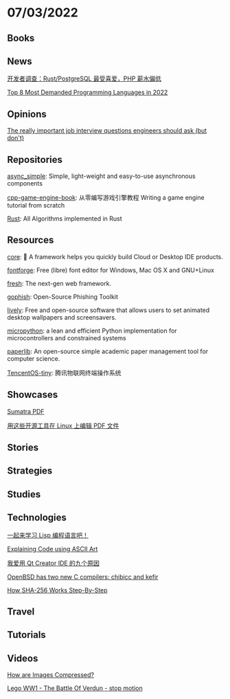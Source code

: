 # 07/03/2022

## Books

## News
[开发者调查：Rust/PostgreSQL 最受喜爱，PHP 薪水偏低](https://www.oschina.net/news/200612/2022-stackoverflow-developer-survey-results)

[Top 8 Most Demanded Programming Languages in 2022](https://www.devjobsscanner.com/blog/top-8-most-demanded-languages-in-2022/)

## Opinions
[The really important job interview questions engineers should ask (but don't)](https://posthog.com/blog/what-to-ask-in-interviews)

## Repositories
[async_simple](https://github.com/alibaba/async_simple): Simple, light-weight and easy-to-use asynchronous components

[cpp-game-engine-book](https://github.com/ThisisGame/cpp-game-engine-book): 从零编写游戏引擎教程 Writing a game engine tutorial from scratch

[Rust](https://github.com/TheAlgorithms/Rust): All Algorithms implemented in Rust

## Resources
[core](https://github.com/opensumi/core): 🚀 A framework helps you quickly build Cloud or Desktop IDE products.

[fontforge](https://github.com/fontforge/fontforge): Free (libre) font editor for Windows, Mac OS X and GNU+Linux

[fresh](https://github.com/denoland/fresh): The next-gen web framework.

[gophish](https://github.com/gophish/gophish): Open-Source Phishing Toolkit

[lively](https://github.com/rocksdanister/lively): Free and open-source software that allows users to set animated desktop wallpapers and screensavers.

[micropython](https://github.com/micropython/micropython): a lean and efficient Python implementation for microcontrollers and constrained systems

[paperlib](https://github.com/GeoffreyChen777/paperlib): An open-source simple academic paper management tool for computer science.

[TencentOS-tiny](https://github.com/OpenAtomFoundation/TencentOS-tiny): 腾讯物联网终端操作系统

## Showcases
[Sumatra PDF](https://www.sumatrapdfreader.org/free-pdf-reader)

[用这些开源工具在 Linux 上编辑 PDF 文件](https://linux.cn/article-14761-1.html)

## Stories

## Strategies

## Studies

## Technologies
[一起来学习 Lisp 编程语言吧！](https://linux.cn/article-14751-1.html)

[Explaining Code using ASCII Art](https://blog.regehr.org/archives/1653)

[我爱用 Qt Creator IDE 的九个原因](https://linux.cn/article-14767-1.html)

[OpenBSD has two new C compilers: chibicc and kefir](https://briancallahan.net/blog/20220629.html)

[How SHA-256 Works Step-By-Step](https://blog.boot.dev/cryptography/how-sha-2-works-step-by-step-sha-256/)

## Travel

## Tutorials

## Videos
[How are Images Compressed?](https://www.youtube.com/watch?v=Kv1Hiv3ox8I)

[Lego WW1 - The Battle Of Verdun - stop motion](https://www.youtube.com/watch?v=qo-58zeyETQ)
